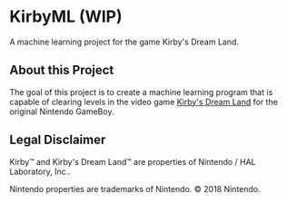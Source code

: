 # KirbyML (WIP)
A machine learning project for the game Kirby's Dream Land.

## About this Project
The goal of this project is to create a machine learning program that is capable of clearing levels in the video game [Kirby's Dream Land](https://en.wikipedia.org/wiki/Kirby%27s_Dream_Land) for the original Nintendo GameBoy.

## Legal Disclaimer
Kirby&trade; and Kirby's Dream Land&trade; are properties of Nintendo / HAL Laboratory, Inc.. 

Nintendo properties are trademarks of Nintendo. © 2018 Nintendo.
